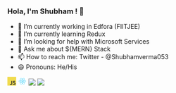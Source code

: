 ### Hola, I'm Shubham ! 👋

- 🔭 I’m currently working in Edfora (FIITJEE)
- 🌱 I’m currently learning Redux
- 🤔 I’m looking for help with Microsoft Services
- 💬 Ask me about ${MERN} Stack
- 📫 How to reach me: Twitter - @Shubhamverma053
- 😄 Pronouns: He/His

<code><img height="20" src="https://raw.githubusercontent.com/github/explore/80688e429a7d4ef2fca1e82350fe8e3517d3494d/topics/javascript/javascript.png"></code>
<code><img height="20" src="https://raw.githubusercontent.com/github/explore/80688e429a7d4ef2fca1e82350fe8e3517d3494d/topics/react/react.png"></code>
<code><img height="20" src="https://media.glassdoor.com/sqll/433703/mongodb-squarelogo-1564695792753.png"></code>
<code><img height="20" src="https://icon-library.com/images/node-js-icon/node-js-icon-15.jpg"></code>
<br></br>
